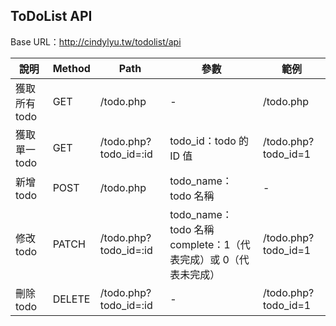 ## ToDoList API

Base URL：http://cindylyu.tw/todolist/api

| 說明 | Method | Path | 參數 | 範例 |
| -------- | -------- | -------- | ---- | ----|
| 獲取所有 todo | GET | /todo.php | - | /todo.php
| 獲取單一 todo | GET | /todo.php?todo_id=:id | todo_id：todo 的 ID 值 | /todo.php?todo_id=1
| 新增 todo | POST |/todo.php | todo_name：todo 名稱 | -
| 修改 todo | PATCH | /todo.php?todo_id=:id | todo_name：todo 名稱<br>complete：1（代表完成）或 0（代表未完成）| /todo.php?todo_id=1
| 刪除 todo | DELETE | /todo.php?todo_id=:id | - |/todo.php?todo_id=1
